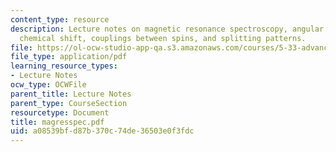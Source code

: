 ```yaml
---
content_type: resource
description: Lecture notes on magnetic resonance spectroscopy, angular momentum, the
  chemical shift, couplings between spins, and splitting patterns.
file: https://ol-ocw-studio-app-qa.s3.amazonaws.com/courses/5-33-advanced-chemical-experimentation-and-instrumentation-fall-2007/a08539bfd87b370c74de36503e0f3fdc_magresspec.pdf
file_type: application/pdf
learning_resource_types:
- Lecture Notes
ocw_type: OCWFile
parent_title: Lecture Notes
parent_type: CourseSection
resourcetype: Document
title: magresspec.pdf
uid: a08539bf-d87b-370c-74de-36503e0f3fdc
---
```

